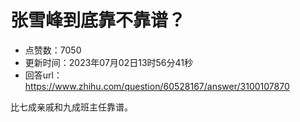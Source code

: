 # 张雪峰到底靠不靠谱？
- 点赞数：7050
- 更新时间：2023年07月02日13时56分41秒
- 回答url：https://www.zhihu.com/question/60528167/answer/3100107870
<body>
 <p data-pid="7viAXEMx">比七成亲戚和九成班主任靠谱。</p>
</body>